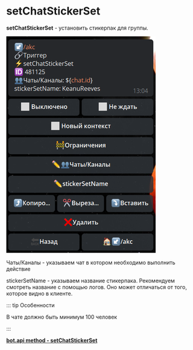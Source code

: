 # setChatStickerSet
**setChatStickerSet** - установить стикерпак для группы.

![](./1.png)

Чаты/Каналы - указываем чат в котором необходимо выполнить действие

stickerSetName - указываем название стикерпака. Рекомендуем смотреть название с помощью логов. Оно может отличаться от того, которое видно в клиенте.





::: tip  Особенности

В чате должно быть минимум 100 человек

::: 

[**bot.api method - setChatStickerSet**](https://core.telegram.org/bots/api#setchatstickerset)








